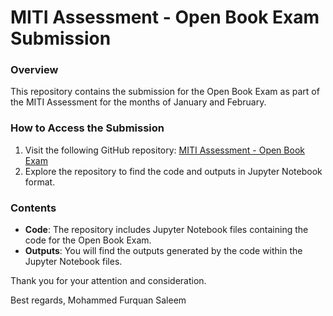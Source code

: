 # MITI Assessment - Open Book Exam Submission

### Overview
This repository contains the submission for the Open Book Exam as part of the MITI Assessment for the months of January and February.

### How to Access the Submission
1. Visit the following GitHub repository: [MITI Assessment - Open Book Exam](https://github.com/furquanSal/MITI-Assesment-JanFeb.git)
2. Explore the repository to find the code and outputs in Jupyter Notebook format.

### Contents
- **Code**: The repository includes Jupyter Notebook files containing the code for the Open Book Exam.
- **Outputs**: You will find the outputs generated by the code within the Jupyter Notebook files.

Thank you for your attention and consideration.

Best regards,
Mohammed Furquan Saleem
